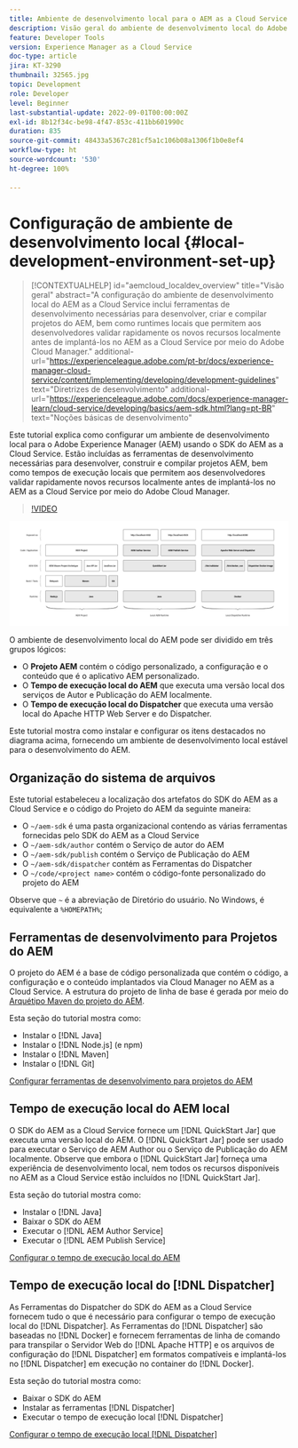 ```yaml
---
title: Ambiente de desenvolvimento local para o AEM as a Cloud Service
description: Visão geral do ambiente de desenvolvimento local do Adobe Experience Manager (AEM).
feature: Developer Tools
version: Experience Manager as a Cloud Service
doc-type: article
jira: KT-3290
thumbnail: 32565.jpg
topic: Development
role: Developer
level: Beginner
last-substantial-update: 2022-09-01T00:00:00Z
exl-id: 8b12f34c-be98-4f47-853c-411bb601990c
duration: 835
source-git-commit: 48433a5367c281cf5a1c106b08a1306f1b0e8ef4
workflow-type: ht
source-wordcount: '530'
ht-degree: 100%

---
```


# Configuração de ambiente de desenvolvimento local {#local-development-environment-set-up}

>[!CONTEXTUALHELP]
>id="aemcloud_localdev_overview"
>title="Visão geral"
>abstract="A configuração do ambiente de desenvolvimento local do AEM as a Cloud Service inclui ferramentas de desenvolvimento necessárias para desenvolver, criar e compilar projetos do AEM, bem como runtimes locais que permitem aos desenvolvedores validar rapidamente os novos recursos localmente antes de implantá-los no AEM as a Cloud Service por meio do Adobe Cloud Manager."
>additional-url="https://experienceleague.adobe.com/pt-br/docs/experience-manager-cloud-service/content/implementing/developing/development-guidelines" text="Diretrizes de desenvolvimento"
>additional-url="https://experienceleague.adobe.com/docs/experience-manager-learn/cloud-service/developing/basics/aem-sdk.html?lang=pt-BR" text="Noções básicas de desenvolvimento"

Este tutorial explica como configurar um ambiente de desenvolvimento local para o Adobe Experience Manager (AEM) usando o SDK do AEM as a Cloud Service. Estão incluídas as ferramentas de desenvolvimento necessárias para desenvolver, construir e compilar projetos AEM, bem como tempos de execução locais que permitem aos desenvolvedores validar rapidamente novos recursos localmente antes de implantá-los no AEM as a Cloud Service por meio do Adobe Cloud Manager.

>[!VIDEO](https://video.tv.adobe.com/v/36531?quality=12&learn=on&captions=por_br)

![Pilha de tecnologias do ambiente de desenvolvimento local do AEM as a Cloud Service](./assets/overview/aem-sdk-technology-stack.png)

O ambiente de desenvolvimento local do AEM pode ser dividido em três grupos lógicos:

+ O __Projeto AEM__ contém o código personalizado, a configuração e o conteúdo que é o aplicativo AEM personalizado.
+ O __Tempo de execução local do AEM__ que executa uma versão local dos serviços de Autor e Publicação do AEM localmente.
+ O __Tempo de execução local do Dispatcher__ que executa uma versão local do Apache HTTP Web Server e do Dispatcher.

Este tutorial mostra como instalar e configurar os itens destacados no diagrama acima, fornecendo um ambiente de desenvolvimento local estável para o desenvolvimento do AEM.

## Organização do sistema de arquivos

Este tutorial estabeleceu a localização dos artefatos do SDK do AEM as a Cloud Service e o código do Projeto do AEM da seguinte maneira:

+ O `~/aem-sdk` é uma pasta organizacional contendo as várias ferramentas fornecidas pelo SDK do AEM as a Cloud Service
+ O `~/aem-sdk/author` contém o Serviço de autor do AEM
+ O `~/aem-sdk/publish` contém o Serviço de Publicação do AEM
+ O `~/aem-sdk/dispatcher` contém as Ferramentas do Dispatcher
+ O `~/code/<project name>` contém o código-fonte personalizado do projeto do AEM

Observe que `~` é a abreviação de Diretório do usuário. No Windows, é equivalente a `%HOMEPATH%`;

## Ferramentas de desenvolvimento para Projetos do AEM

O projeto do AEM é a base de código personalizada que contém o código, a configuração e o conteúdo implantados via Cloud Manager no AEM as a Cloud Service. A estrutura do projeto de linha de base é gerada por meio do [Arquétipo Maven do projeto do AEM](https://github.com/adobe/aem-project-archetype).

Esta seção do tutorial mostra como:

+ Instalar o [!DNL Java]
+ Instalar o [!DNL Node.js] (e npm)
+ Instalar o [!DNL Maven]
+ Instalar o [!DNL Git]

[Configurar ferramentas de desenvolvimento para projetos do AEM](./development-tools.md)

## Tempo de execução local do AEM local

O SDK do AEM as a Cloud Service fornece um [!DNL QuickStart Jar] que executa uma versão local do AEM. O [!DNL QuickStart Jar] pode ser usado para executar o Serviço de AEM Author ou o Serviço de Publicação do AEM localmente. Observe que embora o [!DNL QuickStart Jar] forneça uma experiência de desenvolvimento local, nem todos os recursos disponíveis no AEM as a Cloud Service estão incluídos no [!DNL QuickStart Jar].

Esta seção do tutorial mostra como:

+ Instalar o [!DNL Java]
+ Baixar o SDK do AEM
+ Executar o [!DNL AEM Author Service]
+ Executar o [!DNL AEM Publish Service]

[Configurar o tempo de execução local do AEM](./aem-runtime.md)

## Tempo de execução local do [!DNL Dispatcher]

As Ferramentas do Dispatcher do SDK do AEM as a Cloud Service fornecem tudo o que é necessário para configurar o tempo de execução local do [!DNL Dispatcher]. As Ferramentas do [!DNL Dispatcher] são baseadas no [!DNL Docker] e fornecem ferramentas de linha de comando para transpilar o Servidor Web do [!DNL Apache HTTP] e os arquivos de configuração do [!DNL Dispatcher] em formatos compatíveis e implantá-los no [!DNL Dispatcher] em execução no container do [!DNL Docker].

Esta seção do tutorial mostra como:

+ Baixar o SDK do AEM
+ Instalar as ferramentas [!DNL Dispatcher]
+ Executar o tempo de execução local [!DNL Dispatcher]

[Configurar o tempo de execução local [!DNL Dispatcher] ](./dispatcher-tools.md)
